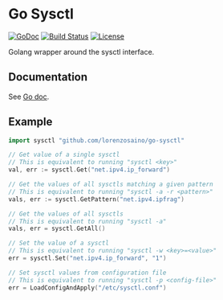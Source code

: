 # Go Sysctl

[![GoDoc](https://godoc.org/github.com/lorenzosaino/go-sysctl?status.svg)](https://godoc.org/github.com/lorenzosaino/go-sysctl)
[![Build Status](https://travis-ci.org/lorenzosaino/go-sysctl.svg?branch=master)](https://travis-ci.org/lorenzosaino/go-sysctl)
[![License](https://img.shields.io/github/license/lorenzosaino/go-sysctl.svg)](https://github.com/lorenzosaino/go-sysctl/blob/master/LICENSE)

Golang wrapper around the sysctl interface.

## Documentation

See [Go doc](https://godoc.org/github.com/lorenzosaino/go-sysctl).

## Example

```go
import sysctl "github.com/lorenzosaino/go-sysctl"

// Get value of a single sysctl
// This is equivalent to running "sysctl <key>"
val, err := sysctl.Get("net.ipv4.ip_forward")

// Get the values of all sysctls matching a given pattern
// This is equivalent to running "sysctl -a -r <pattern>"
vals, err := sysctl.GetPattern("net.ipv4.ipfrag")

// Get the values of all sysctls
// This is equivalent to running "sysctl -a"
vals, err = sysctl.GetAll()

// Set the value of a sysctl
// This is equivalent to running "sysctl -w <key>=<value>"
err = sysctl.Set("net.ipv4.ip_forward", "1")

// Set sysctl values from configuration file
// This is equivalent to running "sysctl -p <config-file>"
err = LoadConfigAndApply("/etc/sysctl.conf")
```
